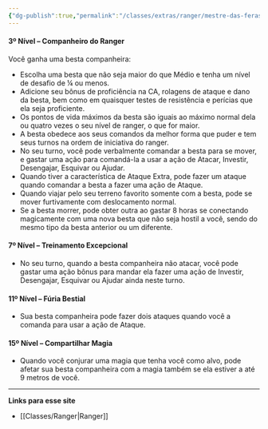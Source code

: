 ```yaml
---
{"dg-publish":true,"permalink":"/classes/extras/ranger/mestre-das-feras/","tags":["Sub-Classes","Ranger"],"created":"2024-07-26T09:30:01.057-03:00"}
---
```



#### **3º Nível – Companheiro do Ranger**
Você ganha uma besta companheira:
- Escolha uma besta que não seja maior do que Médio e tenha um nível de desafio de ¼ ou menos.
- Adicione seu bônus de proficiência na CA, rolagens de ataque e dano da besta, bem como em quaisquer testes de resistência e perícias que ela seja proficiente.
- Os pontos de vida máximos da besta são iguais ao máximo normal dela ou quatro vezes o seu nível de ranger, o que for maior.
- A besta obedece aos seus comandos da melhor forma que puder e tem seus turnos na ordem de iniciativa do ranger.
- No seu turno, você pode verbalmente comandar a besta para se mover, e gastar uma ação para comandá-la a usar a ação de Atacar, Investir, Desengajar, Esquivar ou Ajudar.
- Quando tiver a característica de Ataque Extra, pode fazer um ataque quando comandar a besta a fazer uma ação de Ataque.
- Quando viajar pelo seu terreno favorito somente com a besta, pode se mover furtivamente com deslocamento normal.
- Se a besta morrer, pode obter outra ao gastar 8 horas se conectando magicamente com uma nova besta que não seja hostil a você, sendo do mesmo tipo da besta anterior ou um diferente.

#### **7º Nível – Treinamento Excepcional**
- No seu turno, quando a besta companheira não atacar, você pode gastar uma ação bônus para mandar ela fazer uma ação de Investir, Desengajar, Esquivar ou Ajudar ainda neste turno.

#### **11º Nível – Fúria Bestial**
- Sua besta companheira pode fazer dois ataques quando você a comanda para usar a ação de Ataque.

#### **15º Nível – Compartilhar Magia**
- Quando você conjurar uma magia que tenha você como alvo, pode afetar sua besta companheira com a magia também se ela estiver a até 9 metros de você.

___
**Links para esse site**
- [[Classes/Ranger\|Ranger]]